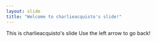 ```yaml
---
layout: slide
title: "Welcome to charlieacquisto's slide!"
---
```

This is charlieacquisto's slide
Use the left arrow to go back!